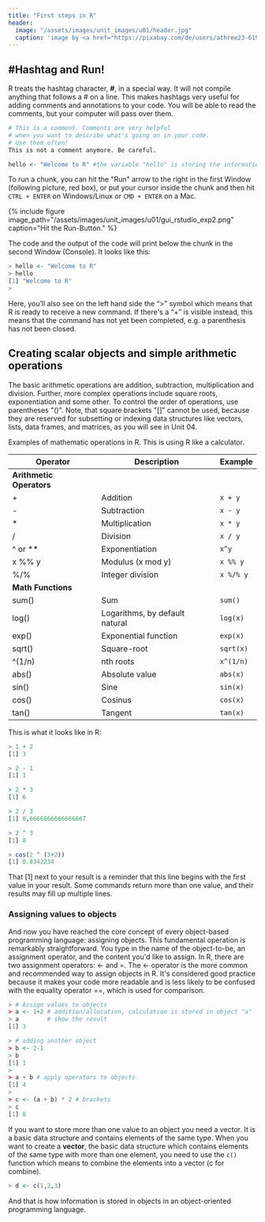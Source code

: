 ```yaml
---
title: "First steps in R"
header:
  image: "/assets/images/unit_images/u01/header.jpg"
  caption: 'image by <a href="https://pixabay.com/de/users/athree23-6195572/?utm_source=link-attribution&utm_medium=referral&utm_campaign=image&utm_content=4855963">Adrian</a> on <a href="https://pixabay.com/de//?utm_source=link-attribution&utm_medium=referral&utm_campaign=image&utm_content=4855963">Pixabay</a>'
---
```



## #Hashtag and Run!

R treats the hashtag character, **#**, in a special way. It will not compile anything that follows a # on a line. This makes hashtags very useful for adding comments and annotations to your code. You will be able to read the comments, but your computer will pass over them.

```r
# This is a comment. Comments are very helpful
# when you want to describe what's going on in your code.
# Use them often!
This is not a comment anymore. Be careful.

hello <- "Welcome to R" #the variable "hello" is storing the information "Welcome to R"
```

To run a chunk, you can hit the "Run" arrow to the right in the first Window (following picture, red box), or put your cursor inside the chunk and then hit `CTRL + ENTER` on Windows/Linux or `CMD + ENTER` on a Mac.

{% include figure image_path="/assets/images/unit_images/u01/gui_rstudio_exp2.png" caption="Hit the Run-Button." %}

The code and the output of the code will print below the chunk in the second Window (Console).
It looks like this:

```r
> hello <- "Welcome to R"
> hello
[1] "Welcome to R"
>
```

Here, you’ll also see on the left hand side the “>” symbol which means that R is ready to receive a new command. If there's a “+” is visible instead, this means that the command has not yet been completed, e.g. a parenthesis has not been closed.


## Creating scalar objects and simple arithmetic operations

The basic arithmetic operations are addition, subtraction, multiplication and division. Further, more complex operations include square roots, exponentiation and some other. To  control the order of operations, use parentheses "()". Note, that square brackets "[]" cannot be used, because they are reserved for subsetting or indexing data structures like vectors, lists, data frames, and matrices, as you will see in Unit 04.

Examples of mathematic operations in R. This is using R like a calculator.


| Operator  | Description                          | Example   |
|-----------|--------------------------------------|-----------|
| **Arithmetic Operators** ||
| +         | Addition                             | `x + y` |
| -         | Subtraction                          | `x - y` |
| *         | Multiplication                       | `x * y` |
| /         | Division                             | `x / y` |
| ^ or **   | Exponentiation                       |  `x^y`  |
| x %% y    | Modulus (x mod y)                    | `x %% y` |
| %/%       | Integer division                     | `x %/% y`|
| **Math Functions** ||
| sum()     | Sum                                  | `sum()`
| log()     | Logarithms, by default natural       | `log(x)` |
| exp()     | Exponential function                 | `exp(x)` |
| sqrt()    | Square-root                          | `sqrt(x)`|
| ^(1/n)    | nth roots                            | `x^(1/n)`|
| abs()     | Absolute value                       | `abs(x)` |
| sin()     | Sine                                 | `sin(x)` |
| cos()     | Cosinus                              | `cos(x)` |
| tan()     | Tangent                              | `tan(x)` |

This is what it looks like in R:

```r
> 1 + 2
[1] 3
```
```r
> 2 - 1
[1] 1
```
```r
> 2 * 3
[1] 6
```
```r
> 2 / 3
[1] 0,6666666666666667‬
```
```r
> 2 ^ 3
[1] 8
```
```r
> cos(2 ^ (3+2))
[1] 0.8342234
```


That [1] next to your result is a reminder that this line begins with the first value in your result. Some commands return more than one value, and their results may fill up multiple lines.



### Assigning values to objects

And now you have reached the core concept of every object-based programming language: assigning objects. This fundamental operation is remarkably straightforward. You type in the name of the object-to-be, an assignment operator, and the content you'd like to assign. In R, there are two assignment operators: <- and =. The <- operator is the more common and recommended way to assign objects in R. It's considered good practice because it makes your code more readable and is less likely to be confused with the equality operator ==, which is used for comparison.


```r
> # Assign values to objects
> a <- 1+2 # addition/allocation, calculation is stored in object "a"
> a        # show the result
[1] 3
```

```r
> # adding another object
> b <- 2-1
> b
[1] 1
>
> a + b # apply operators to objects
[1] 4
>
> c <- (a + b) * 2 # brackets
> c
[1] 8
```

If you want to store more than one value to an object you need a vector. It is a basic data structure and contains elements of the same type.
When you want to create a **vector**, the basic data structure which contains elements of the same type with more than one element, you need to use the `c()` function which means to combine the elements into a vector (c for combine).

```r
> d <- c(1,2,3)
```

And that is how information is stored in objects in an object-oriented programming language.
